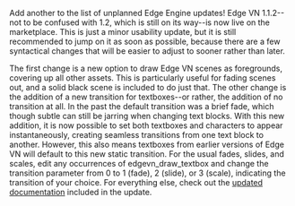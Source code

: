 <!--t Edge VN 1.1.2 Minor Update Released t-->
<!--tag 2015,archive,dev,thinkboxly,updates tag-->
<!--image /content/images/edge-vn-112-minor-update-released/EdgeEngineLogo-3-1024x512.png image-->
  
Add another to the list of unplanned Edge Engine updates! Edge VN 1.1.2--not to be confused with 1.2, which is still on its way--is now live on the marketplace. This is just a minor usability update, but it is still recommended to jump on it as soon as possible, because there are a few syntactical changes that will be easier to adjust to sooner rather than later.  
  
The first change is a new option to draw Edge VN scenes as foregrounds, covering up all other assets. This is particularly useful for fading scenes out, and a solid black scene is included to do just that. The other change is the addition of a new transition for textboxes--or rather, the addition of no transition at all. In the past the default transition was a brief fade, which though subtle can still be jarring when changing text blocks. With this new addition, it is now possible to set both textboxes and characters to appear instantaneously, creating seamless transitions from one text block to another. However, this also means textboxes from earlier versions of Edge VN will default to this new static transition. For the usual fades, slides, and scales, edit any occurrences of edgevn\_draw\_textbox and change the transition parameter from 0 to 1 (fade), 2 (slide), or 3 (scale), indicating the transition of your choice. For everything else, check out the [updated documentation](https://docs.xgasoft.com/) included in the update.
